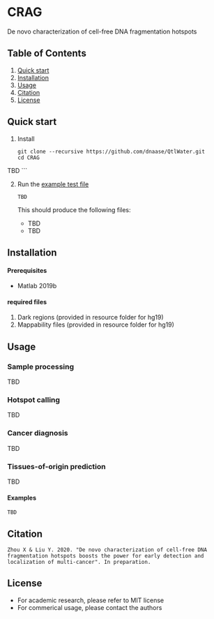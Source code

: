 # CRAG
De novo characterization of cell-free DNA fragmentation hotspots

## Table of Contents
1. [Quick start](#quick-start)
2. [Installation](#installation)
3. [Usage](#usage)
4. [Citation](#Citation)
3. [License](#License)

## Quick start
1. Install
	```
	git clone --recursive https://github.com/dnaase/QtlWater.git
	cd CRAG
  TBD
	```

2. Run the [example test file](configure.txt)
	```
	TBD
	```
	
	This should produce the following files:
	* TBD
	* TBD

## Installation
#### Prerequisites
* Matlab 2019b

#### required files
1. Dark regions (provided in resource folder for hg19)
2. Mappability files (provided in resource folder for hg19)

## Usage

### Sample processing
TBD

### Hotspot calling
TBD

### Cancer diagnosis
TBD

### Tissues-of-origin prediction
TBD

#### Examples
```
TBD
```

## Citation
```
Zhou X & Liu Y. 2020. "De novo characterization of cell-free DNA fragmentation hotspots boosts the power for early detection and localization of multi-cancer". In preparation.
```
## License
* For academic research, please refer to MIT license
* For commerical usage, please contact the authors











	

